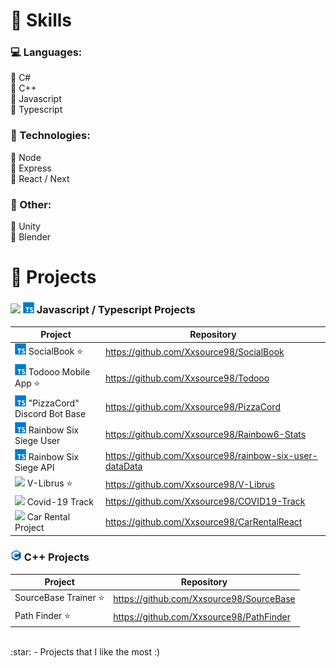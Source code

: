 # :stars: Skills
### **:computer: Languages:**<br>
:small_blue_diamond: C# <br>
:small_blue_diamond: C++ <br>
:small_blue_diamond: Javascript <br>
:small_blue_diamond: Typescript <br>

### **:wrench: Technologies:**<br>
:small_orange_diamond: Node <br>
:small_orange_diamond: Express <br>
:small_orange_diamond: React / Next <br>

### **:crystal_ball: Other:**<br>
:small_orange_diamond: Unity <br>
:small_orange_diamond: Blender <br>

# :file_folder: Projects

### <img src='https://raw.github.com/voodootikigod/logo.js/master/js.png' width='18'/> <img src="https://raw.githubusercontent.com/devicons/devicon/master/icons/typescript/typescript-original.svg" width="18"/> Javascript / Typescript Projects
Project | Repository
------- | ----------
<img src="https://raw.githubusercontent.com/devicons/devicon/master/icons/typescript/typescript-original.svg" width="18"/> SocialBook :star: | https://github.com/Xxsource98/SocialBook
<img src="https://raw.githubusercontent.com/devicons/devicon/master/icons/typescript/typescript-original.svg" width="18"/> Todooo Mobile App :star: | https://github.com/Xxsource98/Todooo
<img src="https://raw.githubusercontent.com/devicons/devicon/master/icons/typescript/typescript-original.svg" width="18"/> "PizzaCord" Discord Bot Base | https://github.com/Xxsource98/PizzaCord
<img src="https://raw.githubusercontent.com/devicons/devicon/master/icons/typescript/typescript-original.svg" width="18"/> Rainbow Six Siege User | https://github.com/Xxsource98/Rainbow6-Stats
<img src="https://raw.githubusercontent.com/devicons/devicon/master/icons/typescript/typescript-original.svg" width="18"/> Rainbow Six Siege API | https://github.com/Xxsource98/rainbow-six-user-dataData 
<img src='https://raw.github.com/voodootikigod/logo.js/master/js.png' width='18'/> V-Librus :star: | https://github.com/Xxsource98/V-Librus
<img src='https://raw.github.com/voodootikigod/logo.js/master/js.png' width='18'/> Covid-19 Track | https://github.com/Xxsource98/COVID19-Track
<img src='https://raw.github.com/voodootikigod/logo.js/master/js.png' width='18'/> Car Rental Project | https://github.com/Xxsource98/CarRentalReact

### <img src="https://raw.githubusercontent.com/devicons/devicon/master/icons/c/c-original.svg" width="18"/> C++ Projects
Project | Repository
------------ | -------------
SourceBase Trainer :star: | https://github.com/Xxsource98/SourceBase
Path Finder :star: | https://github.com/Xxsource98/PathFinder

<br>
:star: - Projects that I like the most :)

